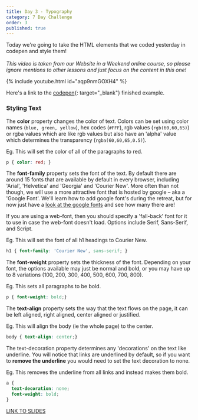 ```yaml
---
title: Day 3 - Typography
category: 7 Day Challenge
order: 3
published: true
---
```


Today we're going to take the HTML elements that we coded yesterday in codepen and style them\!&nbsp;<br><br>*This video is taken from our Website in a Weekend online course, so please ignore mentions to other lessons and just focus on the content in this one\!&nbsp;*

{% include youtube.html id="aqp9nmGOXH4" %}

Here's a link to the [codepen](https://codepen.io/instituteofcode/pen/dEooWO){: target="_blank"} finished example.

### Styling Text

The **color** property changes the color of text. Colors can be set using color names (`blue, green, yellow`), hex codes (`#FFF`), rgb values (`rgb(60,60,65)`) or rgba values which are like rgb values but also have an 'alpha' value which determines the transparency (`rgba(60,60,65,0.5)`).

Eg. This will set the color of all of the paragraphs to red.

~~~css
p { color: red; }
~~~

The **font-family** property sets the font of the text. By default there are around 15 fonts that are available by default in every browser, including 'Arial', 'Helvetica' and 'Georgia' and 'Courier New'. More often than not though, we will use a more attractive font that is hosted by google – aka a 'Google Font'. We'll learn how to add google font's during the retreat, but for now just have a [look at the google fonts](https://www.google.com/fonts) and see how many there are\!

If you are using a web-font, then you should specify a 'fall-back' font for it to use in case the web-font doesn't load. Options include Serif, Sans-Serif, and Script.

Eg. This will set the font of all h1 headings to Courier New.

~~~css
h1 { font-family: 'Courier New', sans-serif; }
~~~

The **font-weight** property sets the thickness of the font. Depending on your font, the options available may just be normal and bold, or you may have up to 8 variations (100, 200, 300, 400, 500, 600, 700, 800).

Eg. This sets all paragraphs to be bold.

~~~css
p { font-weight: bold;}
~~~

The **text-align** property sets the way that the text flows on the page, it can be left aligned, right aligned, center aligned or justified.

Eg. This will align the body (ie the whole page) to the center.

~~~css
body { text-align: center;}
~~~

The text-decoration property determines any 'decorations' on the text like underline. You will notice that links are underlined by default, so if you want to **remove the underline** you would need to set the text decoration to none.

Eg. This removes the underline from all links and instead makes them bold.

~~~css
a {
  text-decoration: none;
  font-weight: bold;
}
~~~

[LINK TO SLIDES](/Typography.pdf)